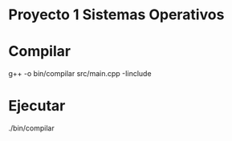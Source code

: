 # Proyecto 1 Sistemas Operativos

# Compilar
g++ -o bin/compilar src/main.cpp -Iinclude

# Ejecutar
./bin/compilar

